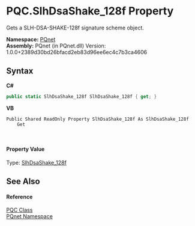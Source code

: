 # PQC.SlhDsaShake_128f Property 
 

Gets a SLH-DSA-SHAKE-128f signature scheme object.

**Namespace:**&nbsp;<a href="fc4f881f-e121-9cf0-ed49-65bf6b5a005d.md">PQnet</a><br />**Assembly:**&nbsp;PQnet (in PQnet.dll) Version: 1.0.0+2389d30bd26bfacd2eb83d96ee6ec4c7b3ca4606

## Syntax

**C#**<br />
``` C#
public static SlhDsaShake_128f SlhDsaShake_128f { get; }
```

**VB**<br />
``` VB
Public Shared ReadOnly Property SlhDsaShake_128f As SlhDsaShake_128f
	Get
```

<br />

#### Property Value
Type: <a href="928e83af-fc1d-b80c-10b6-d071ce8adb53.md">SlhDsaShake_128f</a>

## See Also


#### Reference
<a href="80837ae2-f212-0d05-93e2-94dabbb73c7f.md">PQC Class</a><br /><a href="fc4f881f-e121-9cf0-ed49-65bf6b5a005d.md">PQnet Namespace</a><br />
